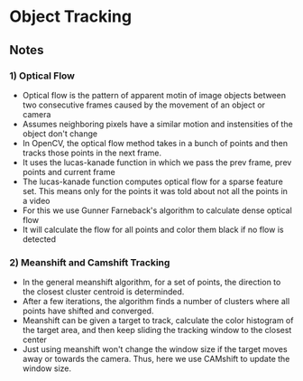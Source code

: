 # Object Tracking

## Notes

### 1) Optical Flow

- Optical flow is the pattern of apparent motin of image objects between two consecutive frames caused by the movement of an object or camera
- Assumes neighboring pixels have a similar motion and instensities of the object don't change
- In OpenCV, the optical flow method takes in a bunch of points and then tracks those points in the next frame.
- It uses the lucas-kanade function in which we pass the prev frame, prev points and current frame
- The lucas-kanade function computes optical flow for a sparse feature set. This means only for the points it was told about not all the points in a video
- For this we use Gunner Farneback's algorithm to calculate dense optical flow
- It will calculate the flow for all points and color them black if no flow is detected

### 2) Meanshift and Camshift Tracking

- In the general meanshift algorithm, for a set of points, the direction to the closest cluster centroid is determinded.
- After a few iterations, the algorithm finds a number of clusters where all points have shifted and converged.
- Meanshift can be given a target to track, calculate the color histogram of the target area, and then keep sliding the tracking window to the closest center
- Just using meanshift won't change the window size if the target moves away or towards the camera. Thus, here we use CAMshift to update the window size.
